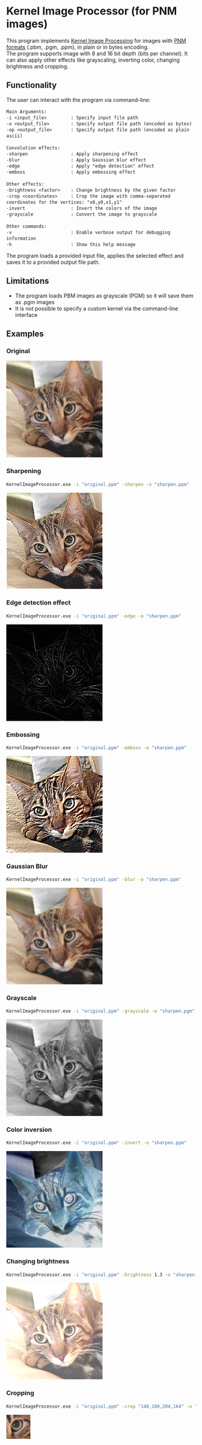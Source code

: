 # Kernel Image Processor (for PNM images)

This program implements [Kernel Image Processing](https://en.wikipedia.org/wiki/Kernel_(image_processing)) for images with [PNM formats](https://en.wikipedia.org/wiki/Netpbm) (.pbm, .pgm, .ppm), in plain or in bytes encoding.\
The program supports image with 8 and 16 bit depth (bits per channel).
It can also apply other effects like grayscaling, inverting color, changing brightness and cropping.

## Functionality

The user can interact with the program via command-line:
```
Main Arguments:
-i <input_file>         : Specify input file path
-o <output_file>        : Specify output file path (encoded as bytes)
-op <output_file>       : Specify output file path (encoded as plain ascii)

Convolution effects:
-sharpen                : Apply sharpening effect
-blur                   : Apply Gaussian blur effect
-edge                   : Apply "edge detection" effect
-emboss                 : Apply embossing effect

Other effects:
-brightness <factor>    : Change brightness by the given factor
-crop <coordinates>     : Crop the image with comma-separated coordinates for the vertices: "x0,y0,x1,y1"
-invert                 : Invert the colors of the image
-grayscale              : Convert the image to grayscale

Other commands:
-v                      : Enable verbose output for debugging information
-h                      : Show this help message
```

The program loads a provided input file, applies the selected effect and saves it to a provided output file path.

## Limitations

- The program loads PBM images as grayscale (PGM) so it will save them as .pgm images
- It is not possible to specify a custom kernel via the command-line interface

## Examples

### Original
![original](examples/original.png)

### Sharpening
```bash
KernelImageProcessor.exe -i "original.ppm" -sharpen -o "sharpen.ppm"
```
![sharpen](examples/sharpen.png)

### Edge detection effect
```bash
KernelImageProcessor.exe -i "original.ppm" -edge -o "sharpen.ppm"
```
![edgedetection](examples/edgedetection.png)

### Embossing
```bash
KernelImageProcessor.exe -i "original.ppm" -emboss -o "sharpen.ppm"
```
![emboss](examples/emboss.png)

### Gaussian Blur
```bash
KernelImageProcessor.exe -i "original.ppm" -blur -o "sharpen.ppm"
```
![gaussianblur](examples/gaussianblur.png)

### Grayscale
```bash
KernelImageProcessor.exe -i "original.ppm" -grayscale -o "sharpen.pgm"
```
![grayscale](examples/grayscale.png)

### Color inversion
```bash
KernelImageProcessor.exe -i "original.ppm" -invert -o "sharpen.ppm"
```
![inversion](examples/inversion.png)

### Changing brightness
```bash
KernelImageProcessor.exe -i "original.ppm" -brightness 1.3 -o "sharpen.ppm"
```
![brightness](examples/brightness.png)

### Cropping
```bash
KernelImageProcessor.exe -i "original.ppm" -crop "140,100,204,164" -o "cropped.ppm"
```
![crop](examples/cropped.png)

